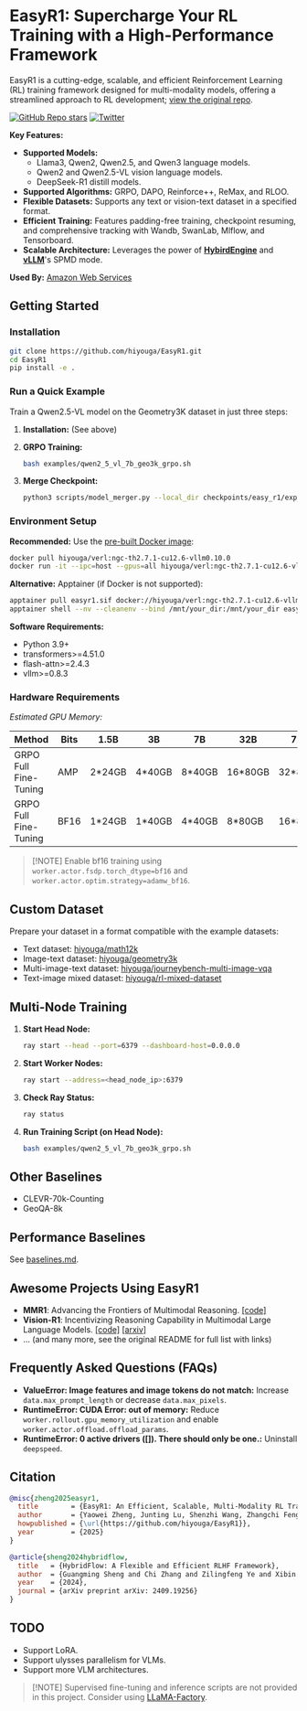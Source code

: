 # EasyR1: Supercharge Your RL Training with a High-Performance Framework

EasyR1 is a cutting-edge, scalable, and efficient Reinforcement Learning (RL) training framework designed for multi-modality models, offering a streamlined approach to RL development; [view the original repo](https://github.com/hiyouga/EasyR1).

[![GitHub Repo stars](https://img.shields.io/github/stars/hiyouga/EasyR1)](https://github.com/hiyouga/EasyR1/stargazers)
[![Twitter](https://img.shields.io/twitter/follow/llamafactory_ai)](https://twitter.com/llamafactory_ai)

**Key Features:**

*   **Supported Models:**
    *   Llama3, Qwen2, Qwen2.5, and Qwen3 language models.
    *   Qwen2 and Qwen2.5-VL vision language models.
    *   DeepSeek-R1 distill models.
*   **Supported Algorithms:** GRPO, DAPO, Reinforce++, ReMax, and RLOO.
*   **Flexible Datasets:** Supports any text or vision-text dataset in a specified format.
*   **Efficient Training:** Features padding-free training, checkpoint resuming, and comprehensive tracking with Wandb, SwanLab, Mlflow, and Tensorboard.
*   **Scalable Architecture:** Leverages the power of **[HybirdEngine](https://arxiv.org/abs/2409.19256)** and **[vLLM](https://github.com/vllm-project/vllm)**'s SPMD mode.

**Used By:** [Amazon Web Services](https://aws.amazon.com/cn/blogs/china/building-llm-model-hub-based-on-llamafactory-and-easyr1/)

## Getting Started

### Installation

```bash
git clone https://github.com/hiyouga/EasyR1.git
cd EasyR1
pip install -e .
```

### Run a Quick Example

Train a Qwen2.5-VL model on the Geometry3K dataset in just three steps:

1.  **Installation:** (See above)
2.  **GRPO Training:**

    ```bash
    bash examples/qwen2_5_vl_7b_geo3k_grpo.sh
    ```

3.  **Merge Checkpoint:**

    ```bash
    python3 scripts/model_merger.py --local_dir checkpoints/easy_r1/exp_name/global_step_1/actor
    ```

### Environment Setup

**Recommended:** Use the [pre-built Docker image](https://hub.docker.com/r/hiyouga/verl):

```bash
docker pull hiyouga/verl:ngc-th2.7.1-cu12.6-vllm0.10.0
docker run -it --ipc=host --gpus=all hiyouga/verl:ngc-th2.7.1-cu12.6-vllm0.10.0
```

**Alternative:** Apptainer (if Docker is not supported):

```bash
apptainer pull easyr1.sif docker://hiyouga/verl:ngc-th2.7.1-cu12.6-vllm0.10.0
apptainer shell --nv --cleanenv --bind /mnt/your_dir:/mnt/your_dir easyr1.sif
```

**Software Requirements:**

*   Python 3.9+
*   transformers>=4.51.0
*   flash-attn>=2.4.3
*   vllm>=0.8.3

### Hardware Requirements

*Estimated GPU Memory:*

| Method                   | Bits |  1.5B  |   3B   |   7B   |   32B   |   72B   |
| ------------------------ | ---- | ------ | ------ | ------ | ------- | ------- |
| GRPO Full Fine-Tuning    |  AMP | 2\*24GB | 4\*40GB | 8\*40GB | 16\*80GB | 32\*80GB |
| GRPO Full Fine-Tuning    | BF16 | 1\*24GB | 1\*40GB | 4\*40GB |  8\*80GB | 16\*80GB |

> \[!NOTE]
> Enable bf16 training using `worker.actor.fsdp.torch_dtype=bf16` and `worker.actor.optim.strategy=adamw_bf16`.

## Custom Dataset

Prepare your dataset in a format compatible with the example datasets:

*   Text dataset: [hiyouga/math12k](https://huggingface.co/datasets/hiyouga/math12k)
*   Image-text dataset: [hiyouga/geometry3k](https://huggingface.co/datasets/hiyouga/geometry3k)
*   Multi-image-text dataset: [hiyouga/journeybench-multi-image-vqa](https://huggingface.co/datasets/hiyouga/journeybench-multi-image-vqa)
*   Text-image mixed dataset: [hiyouga/rl-mixed-dataset](https://huggingface.co/datasets/hiyouga/rl-mixed-dataset)

## Multi-Node Training

1.  **Start Head Node:**

    ```bash
    ray start --head --port=6379 --dashboard-host=0.0.0.0
    ```

2.  **Start Worker Nodes:**

    ```bash
    ray start --address=<head_node_ip>:6379
    ```

3.  **Check Ray Status:**

    ```bash
    ray status
    ```

4.  **Run Training Script (on Head Node):**

    ```bash
    bash examples/qwen2_5_vl_7b_geo3k_grpo.sh
    ```

## Other Baselines

*   CLEVR-70k-Counting
*   GeoQA-8k

## Performance Baselines

See [baselines.md](assets/baselines.md).

## Awesome Projects Using EasyR1

*   **MMR1**: Advancing the Frontiers of Multimodal Reasoning. [[code]](https://github.com/LengSicong/MMR1)
*   **Vision-R1**: Incentivizing Reasoning Capability in Multimodal Large Language Models. [[code]](https://github.com/Osilly/Vision-R1) [[arxiv]](https://arxiv.org/abs/2503.06749)
*   ... (and many more, see the original README for full list with links)

## Frequently Asked Questions (FAQs)

*   **ValueError: Image features and image tokens do not match:**  Increase `data.max_prompt_length` or decrease `data.max_pixels`.
*   **RuntimeError: CUDA Error: out of memory:** Reduce `worker.rollout.gpu_memory_utilization` and enable `worker.actor.offload.offload_params`.
*   **RuntimeError: 0 active drivers ([]). There should only be one.:**  Uninstall `deepspeed`.

## Citation

```bibtex
@misc{zheng2025easyr1,
  title        = {EasyR1: An Efficient, Scalable, Multi-Modality RL Training Framework},
  author       = {Yaowei Zheng, Junting Lu, Shenzhi Wang, Zhangchi Feng, Dongdong Kuang, Yuwen Xiong},
  howpublished = {\url{https://github.com/hiyouga/EasyR1}},
  year         = {2025}
}
```

```bibtex
@article{sheng2024hybridflow,
  title   = {HybridFlow: A Flexible and Efficient RLHF Framework},
  author  = {Guangming Sheng and Chi Zhang and Zilingfeng Ye and Xibin Wu and Wang Zhang and Ru Zhang and Yanghua Peng and Haibin Lin and Chuan Wu},
  year    = {2024},
  journal = {arXiv preprint arXiv: 2409.19256}
}
```

## TODO

*   Support LoRA.
*   Support ulysses parallelism for VLMs.
*   Support more VLM architectures.

> \[!NOTE]
> Supervised fine-tuning and inference scripts are not provided in this project. Consider using [LLaMA-Factory](https://github.com/hiyouga/LLaMA-Factory).